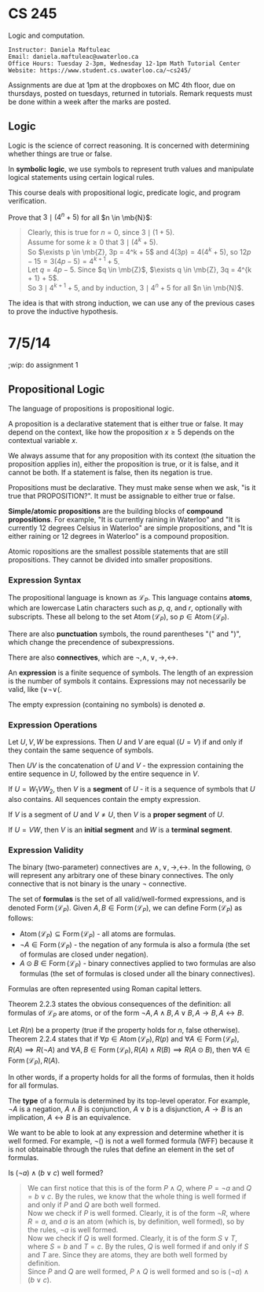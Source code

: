 CS 245
======

Logic and computation.

    Instructor: Daniela Maftuleac
    Email: daniela.maftuleac@uwaterloo.ca
    Office Hours: Tuesday 2-3pm, Wednesday 12-1pm Math Tutorial Center
    Website: https://www.student.cs.uwaterloo.ca/~cs245/

$$
\newcommand{\set}[1]{\left\{ #1 \right\}}
\newcommand{\abs}[1]{\left\lvert #1 \right\rvert}
\newcommand{\floor}[1]{\left\lfloor #1 \right\rfloor}
\newcommand{\mb}[1]{\mathbb{#1}}
\newcommand{\rem}{\operatorname{rem}}
\newcommand{\sign}{\operatorname{sign}}
\newcommand{\imag}{\boldsymbol{i}}
\newcommand{\dee}{\mathop{}\!\mathrm{d}}
\newcommand{\lH}{\overset{\text{l'H}}{=}}
\newcommand{\evalat}[1]{\left.\left(#1\right)\right|}
\newcommand{\sech}{\operatorname{sech}}
\newcommand{\spn}{\operatorname{Span}}
\newcommand{\proj}{\operatorname{proj}}
\newcommand{\prp}{\operatorname{perp}}
\newcommand{\refl}{\operatorname{refl}}
\newcommand{\magn}[1]{\left\lVert #1 \right\rVert}
\newcommand{\rank}{\operatorname{rank}}
\newcommand{\sys}[2]{\left[ #1 \mid #2\hskip2pt \right]}
\newcommand{\range}{\operatorname{Range}}
\newcommand{\adj}{\operatorname{adj}}
\newcommand{\cof}{\operatorname{cof}}
\newcommand{\diag}{\operatorname{diag}}
$$

Assignments are due at 1pm at the dropboxes on MC 4th floor, due on thursdays, posted on tuesdays, returned in tutorials. Remark requests must be done within a week after the marks are posted.

Logic
-----

Logic is the science of correct reasoning.  It is concerned with determining whether things are true or false.

In **symbolic logic**, we use symbols to represent truth values and manipulate logical statements using certain logical rules.

This course deals with propositional logic, predicate logic, and program verification.

Prove that $3 \mid (4^n + 5)$ for all $n \in \mb{N}$:

> Clearly, this is true for $n = 0$, since $3 \mid (1 + 5)$.  
> Assume for some $k \ge 0$ that $3 \mid (4^k + 5)$.  
> So $\exists p \in \mb{Z}, 3p = 4^k + 5$ and $4(3p) = 4(4^k + 5)$, so $12p - 15 = 3(4p - 5) = 4^{k + 1} + 5$.  
> Let $q = 4p - 5$. Since $q \in \mb{Z}$, $\exists q \in \mb{Z}, 3q = 4^{k + 1} + 5$.  
> So $3 \mid 4^{k + 1} + 5$, and by induction, $3 \mid 4^n + 5$ for all $n \in \mb{N}$.  

The idea is that with strong induction, we can use any of the previous cases to prove the inductive hypothesis.

# 7/5/14

;wip: do assignment 1

Propositional Logic
-------------------

The language of propositions is propositional logic.

A proposition is a declarative statement that is either true or false. It may depend on the context, like how the proposition $x \ge 5$ depends on the contextual variable $x$.

We always assume that for any proposition with its context (the situation the proposition applies in), either the proposition is true, or it is false, and it cannot be both. If a statement is false, then its negation is true.

Propositions must be declarative. They must make sense when we ask, "is it true that PROPOSITION?". It must be assignable to either true or false.

**Simple/atomic propositions** are the building blocks of **compound propositions**. For example, "It is currently raining in Waterloo" and "It is currently 12 degrees Celsius in Waterloo" are simple propositions, and "It is either raining or 12 degrees in Waterloo" is a compound proposition.

Atomic ropositions are the smallest possible statements that are still propositions. They cannot be divided into smaller propositions.

### Expression Syntax

The propositional language is known as $\mathcal{L}_P$. This language contains **atoms**, which are lowercase Latin characters such as $p$, $q$, and $r$, optionally with subscripts. These all belong to the set $\operatorname{Atom}(\mathcal{L}_P)$, so $p \in \operatorname{Atom}(\mathcal{L}_P)$.

There are also **punctuation** symbols, the round parentheses "(" and ")", which change the precendence of subexpressions.

There are also **connectives**, which are $\neg, \wedge, \vee, \rightarrow, \leftrightarrow$.

An **expression** is a finite sequence of symbols. The length of an expression is the number of symbols it contains. Expressions may not necessarily be valid, like $( \vee \neg \vee ($.

The empty expression (containing no symbols) is denoted $\emptyset$.

### Expression Operations

Let $U, V, W$ be expressions. Then $U$ and $V$ are equal ($U = V$) if and only if they contain the same sequence of symbols.

Then $UV$ is the concatenation of $U$ and $V$ - the expression containing the entire sequence in $U$, followed by the entire sequence in $V$.

If $U = W_1 V W_2$, then $V$ is a **segment** of $U$ - it is a sequence of symbols that $U$ also contains. All sequences contain the empty expression.

If $V$ is a segment of $U$ and $V \ne U$, then $V$ is a **proper segment** of $U$.

If $U = VW$, then $V$ is an **initial segment** and $W$ is a **terminal segment**.

### Expression Validity

The binary (two-parameter) connectives are $\wedge, \vee, \rightarrow, \leftrightarrow$. In the following, $\odot$ will represent any arbitrary one of these binary connectives. The only connective that is not binary is the unary $\neg$ connective.

The set of **formulas** is the set of all valid/well-formed expressions, and is denoted $\operatorname{Form}(\mathcal{L}_P)$. Given $A, B \in \operatorname{Form}(\mathcal{L}_P)$, we can define $\operatorname{Form}(\mathcal{L}_P)$ as follows:

* $\operatorname{Atom}(\mathcal{L}_P) \subseteq \operatorname{Form}(\mathcal{L}_P)$ - all atoms are formulas.
* $\neg A \in \operatorname{Form}(\mathcal{L}_P)$ - the negation of any formula is also a formula (the set of formulas are closed under negation).
* $A \odot B \in \operatorname{Form}(\mathcal{L}_P)$ - binary connectives applied to two formulas are also formulas (the set of formulas is closed under all the binary connectives).

Formulas are often represented using Roman capital letters.

Theorem 2.2.3 states the obvious consequences of the definition: all formulas of $\mathcal{L}_P$ are atoms, or of the form $\neg A, A \wedge B, A \vee B, A \rightarrow B, A \leftrightarrow B$.

Let $R(n)$ be a property (true if the property holds for $n$, false otherwise). Theorem 2.2.4 states that if $\forall p \in \operatorname{Atom}(\mathcal{L}_P), R(p)$ and $\forall A \in \operatorname{Form}(\mathcal{L}_P), R(A) \implies R(\neg A)$ and $\forall A, B \in \operatorname{Form}(\mathcal{L}_P), R(A) \wedge R(B) \implies R(A \odot B)$, then $\forall A \in \operatorname{Form}(\mathcal{L}_P), R(A)$.

In other words, if a property holds for all the forms of formulas, then it holds for all formulas.

The **type** of a formula is determined by its top-level operator. For example, $\neg A$ is a negation, $A \wedge B$ is conjunction, $A \vee b$ is a disjunction, $A \rightarrow B$ is an implication, $A \leftrightarrow B$ is an equivalence.

We want to be able to look at any expression and determine whether it is well formed. For example, $\neg()$ is not a well formed formula (WFF) because it is not obtainable through the rules that define an element in the set of formulas.

Is $(\neg a) \wedge (b \vee c)$ well formed?

> We can first notice that this is of the form $P \wedge Q$, where $P = \neg a$ and $Q = b \vee c$. By the rules, we know that the whole thing is well formed if and only if $P$ and $Q$ are both well formed.  
> Now we check if $P$ is well formed. Clearly, it is of the form $\neg R$, where $R = a$, and $a$ is an atom (which is, by definition, well formed), so by the rules, $\neg a$ is well formed.  
> Now we check if $Q$ is well formed. Clearly, it is of the form $S \vee T$, where $S = b$ and $T = c$. By the rules, $Q$ is well formed if and only if $S$ and $T$ are. Since they are atoms, they are both well formed by definition.  
> Since $P$ and $Q$ are well formed, $P \wedge Q$ is well formed and so is $(\neg a) \wedge (b \vee c)$.  
